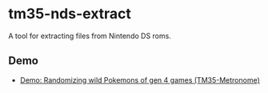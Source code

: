 # tm35-nds-extract

A tool for extracting files from Nintendo DS roms.

## Demo

* [Demo: Randomizing wild Pokemons of gen 4 games (TM35-Metronome)](https://youtu.be/dbcLcEAEw-A)
